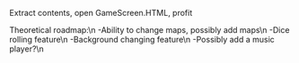 Extract contents, open GameScreen.HTML, profit

Theoretical roadmap:\n
-Ability to change maps, possibly add maps\n
-Dice rolling feature\n
-Background changing feature\n
-Possibly add a music player?\n
